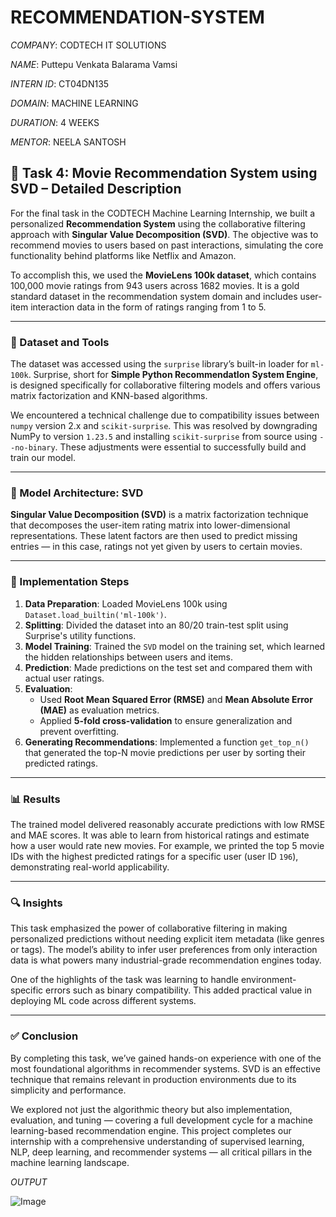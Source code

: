 # RECOMMENDATION-SYSTEM

*COMPANY*: CODTECH IT SOLUTIONS

*NAME*: Puttepu Venkata Balarama Vamsi

*INTERN ID*: CT04DN135

*DOMAIN*: MACHINE LEARNING

*DURATION*: 4 WEEKS

*MENTOR*: NEELA SANTOSH

## 🧠 Task 4: Movie Recommendation System using SVD – Detailed Description

For the final task in the CODTECH Machine Learning Internship, we built a personalized **Recommendation System** using the collaborative filtering approach with **Singular Value Decomposition (SVD)**. The objective was to recommend movies to users based on past interactions, simulating the core functionality behind platforms like Netflix and Amazon.

To accomplish this, we used the **MovieLens 100k dataset**, which contains 100,000 movie ratings from 943 users across 1682 movies. It is a gold standard dataset in the recommendation system domain and includes user-item interaction data in the form of ratings ranging from 1 to 5.

---

### 📁 Dataset and Tools

The dataset was accessed using the `surprise` library’s built-in loader for `ml-100k`. Surprise, short for **Simple Python RecommendatIon System Engine**, is designed specifically for collaborative filtering models and offers various matrix factorization and KNN-based algorithms.

We encountered a technical challenge due to compatibility issues between `numpy` version 2.x and `scikit-surprise`. This was resolved by downgrading NumPy to version `1.23.5` and installing `scikit-surprise` from source using `--no-binary`. These adjustments were essential to successfully build and train our model.

---

### 🧠 Model Architecture: SVD

**Singular Value Decomposition (SVD)** is a matrix factorization technique that decomposes the user-item rating matrix into lower-dimensional representations. These latent factors are then used to predict missing entries — in this case, ratings not yet given by users to certain movies.

---

### 🔧 Implementation Steps

1. **Data Preparation**: Loaded MovieLens 100k using `Dataset.load_builtin('ml-100k')`.
2. **Splitting**: Divided the dataset into an 80/20 train-test split using Surprise's utility functions.
3. **Model Training**: Trained the `SVD` model on the training set, which learned the hidden relationships between users and items.
4. **Prediction**: Made predictions on the test set and compared them with actual user ratings.
5. **Evaluation**:
   - Used **Root Mean Squared Error (RMSE)** and **Mean Absolute Error (MAE)** as evaluation metrics.
   - Applied **5-fold cross-validation** to ensure generalization and prevent overfitting.
6. **Generating Recommendations**: Implemented a function `get_top_n()` that generated the top-N movie predictions per user by sorting their predicted ratings.

---

### 📊 Results

The trained model delivered reasonably accurate predictions with low RMSE and MAE scores. It was able to learn from historical ratings and estimate how a user would rate new movies. For example, we printed the top 5 movie IDs with the highest predicted ratings for a specific user (user ID `196`), demonstrating real-world applicability.

---

### 🔍 Insights

This task emphasized the power of collaborative filtering in making personalized predictions without needing explicit item metadata (like genres or tags). The model’s ability to infer user preferences from only interaction data is what powers many industrial-grade recommendation engines today.

One of the highlights of the task was learning to handle environment-specific errors such as binary compatibility. This added practical value in deploying ML code across different systems.

---

### ✅ Conclusion

By completing this task, we’ve gained hands-on experience with one of the most foundational algorithms in recommender systems. SVD is an effective technique that remains relevant in production environments due to its simplicity and performance.

We explored not just the algorithmic theory but also implementation, evaluation, and tuning — covering a full development cycle for a machine learning-based recommendation engine. This project completes our internship with a comprehensive understanding of supervised learning, NLP, deep learning, and recommender systems — all critical pillars in the machine learning landscape.

*OUTPUT*

![Image](https://github.com/user-attachments/assets/489f8769-a8bf-45ce-ab87-9ae06826a515)
